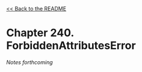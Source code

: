 [&lt;&lt; Back to the README](README.md)

# Chapter 240. ForbiddenAttributesError

*Notes forthcoming*